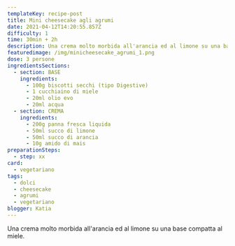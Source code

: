 ```yaml
---
templateKey: recipe-post
title: Mini cheesecake agli agrumi
date: 2021-04-12T14:20:55.857Z
difficulty: 1
time: 30min + 2h
description: Una crema molto morbida all'arancia ed al limone su una base compatta al miele.
featuredimage: /img/minicheesecake_agrumi_1.png
dose: 3 persone
ingredientsSections:
  - section: BASE
    ingredients:
      - 100g biscotti secchi (tipo Digestive)
      - 1 cucchiaino di miele
      - 20ml olio evo
      - 20ml acqua
  - section: CREMA
    ingredients:
      - 200g panna fresca liquida
      - 50ml succo di limone
      - 50ml succo di arancia
      - 10g amido di mais
preparationSteps:
  - step: xx
card:
  - vegetariano
tags:
  - dolci
  - cheesecake
  - agrumi
  - vegetariano
blogger: Katia
---
```

Una crema molto morbida all'arancia ed al limone su una base compatta al miele.